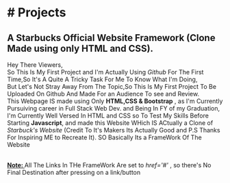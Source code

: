 <h1># Projects</h1>
<h2>A Starbucks Official Website Framework (Clone Made using only HTML and CSS).</h2>
Hey There Viewers,<br>
  So This Is My First Project and I'm Actually Using <em>Github</em> For The First Time,So It's A Quite A Tricky Task For Me To Know What I'm Doing,<br>
  But Let's Not Stray Away From The Topic,So This Is My First Project To Be Uploaded On Github And Made For an Audience To see and Review.<br>
  This Webpage IS made using Only <strong>HTML,CSS & Bootstrap</strong> , as I'm Currently Pursuiving career in Full Stack Web Dev. and Being In FY of my Graduation,
  I'm Currently Well Versed In HTML and CSS so To Test My Skills Before Starting <strong>Javascript</strong>, and made this Website WHich IS ACtually a Clone of
  <em>Starbuck's Website</em> (Credit To It's Makers Its Actually Good and P.S Thanks For Inspiring ME to Recreate It). SO Basically Its a FrameWork Of The Website<br><br>
  
 <b><u> Note: </u></b> All The Links In THe FrameWork Are set to <em>href='#'</em> , so there's No Final Destination after pressing on a link/button
